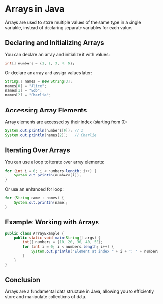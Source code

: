 # Arrays in Java

Arrays are used to store multiple values of the same type in a single variable, instead of declaring separate variables for each value.

## Declaring and Initializing Arrays
You can declare an array and initialize it with values:

```java
int[] numbers = {1, 2, 3, 4, 5};
```
Or declare an array and assign values later:
```java
String[] names = new String[3];
names[0] = "Alice";
names[1] = "Bob";
names[2] = "Charlie";
```

## Accessing Array Elements
Array elements are accessed by their index (starting from 0):

```java
System.out.println(numbers[0]); // 1
System.out.println(names[2]);   // Charlie
```

## Iterating Over Arrays
You can use a loop to iterate over array elements:

```java
for (int i = 0; i < numbers.length; i++) {
    System.out.println(numbers[i]);
}
```
Or use an enhanced for loop:
```java
for (String name : names) {
    System.out.println(name);
}
```

## Example: Working with Arrays
```java
public class ArrayExample {
    public static void main(String[] args) {
        int[] numbers = {10, 20, 30, 40, 50};
        for (int i = 0; i < numbers.length; i++) {
            System.out.println("Element at index " + i + ": " + numbers[i]);
        }
    }
}
```

## Conclusion
Arrays are a fundamental data structure in Java, allowing you to efficiently store and manipulate collections of data. 